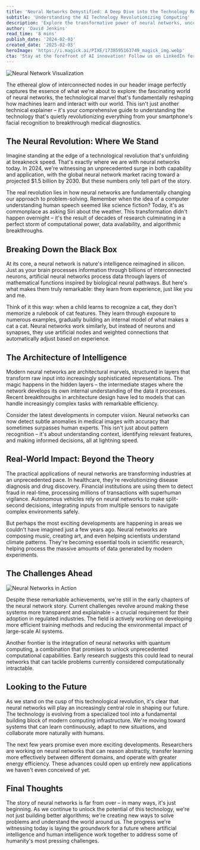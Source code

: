 ```yaml
---
title: 'Neural Networks Demystified: A Deep Dive into the Technology Reshaping Our Future'
subtitle: 'Understanding the AI Technology Revolutionizing Computing'
description: 'Explore the transformative power of neural networks, uncovering their architectural brilliance and real-world applications that are revolutionizing industries. Gain insights into the future of AI technology that is reshaping our technological landscape.'
author: 'David Jenkins'
read_time: '8 mins'
publish_date: '2024-02-03'
created_date: '2025-02-03'
heroImage: 'https://i.magick.ai/PIXE/1738595163749_magick_img.webp'
cta: 'Stay at the forefront of AI innovation! Follow us on LinkedIn for daily updates on neural networks and breakthrough technologies shaping our future.'
---
```


![Neural Network Visualization](https://i.magick.ai/PIXE/1738595267915_magick_img.webp)

The ethereal glow of interconnected nodes in our header image perfectly captures the essence of what we're about to explore: the fascinating world of neural networks, the technological marvel that's fundamentally reshaping how machines learn and interact with our world. This isn't just another technical explainer – it's your comprehensive guide to understanding the technology that's quietly revolutionizing everything from your smartphone's facial recognition to breakthrough medical diagnostics.

## The Neural Revolution: Where We Stand

Imagine standing at the edge of a technological revolution that's unfolding at breakneck speed. That's exactly where we are with neural networks today. In 2024, we're witnessing an unprecedented surge in both capability and application, with the global neural network market racing toward a projected $1.5 billion by 2030. But these numbers only tell part of the story.

The real revolution lies in how neural networks are fundamentally changing our approach to problem-solving. Remember when the idea of a computer understanding human speech seemed like science fiction? Today, it's as commonplace as asking Siri about the weather. This transformation didn't happen overnight – it's the result of decades of research culminating in a perfect storm of computational power, data availability, and algorithmic breakthroughs.

## Breaking Down the Black Box

At its core, a neural network is nature's intelligence reimagined in silicon. Just as your brain processes information through billions of interconnected neurons, artificial neural networks process data through layers of mathematical functions inspired by biological neural pathways. But here's what makes them truly remarkable: they learn from experience, just like you and me.

Think of it this way: when a child learns to recognize a cat, they don't memorize a rulebook of cat features. They learn through exposure to numerous examples, gradually building an internal model of what makes a cat a cat. Neural networks work similarly, but instead of neurons and synapses, they use artificial nodes and weighted connections that automatically adjust based on experience.

## The Architecture of Intelligence

Modern neural networks are architectural marvels, structured in layers that transform raw input into increasingly sophisticated representations. The magic happens in the hidden layers – the intermediate stages where the network develops its own internal understanding of the data it processes. Recent breakthroughs in architecture design have led to models that can handle increasingly complex tasks with remarkable efficiency.

Consider the latest developments in computer vision. Neural networks can now detect subtle anomalies in medical images with accuracy that sometimes surpasses human experts. This isn't just about pattern recognition – it's about understanding context, identifying relevant features, and making informed decisions, all at lightning speed.

## Real-World Impact: Beyond the Theory

The practical applications of neural networks are transforming industries at an unprecedented pace. In healthcare, they're revolutionizing disease diagnosis and drug discovery. Financial institutions are using them to detect fraud in real-time, processing millions of transactions with superhuman vigilance. Autonomous vehicles rely on neural networks to make split-second decisions, integrating inputs from multiple sensors to navigate complex environments safely.

But perhaps the most exciting developments are happening in areas we couldn't have imagined just a few years ago. Neural networks are composing music, creating art, and even helping scientists understand climate patterns. They're becoming essential tools in scientific research, helping process the massive amounts of data generated by modern experiments.

## The Challenges Ahead

![Neural Networks in Action](https://i.magick.ai/PIXE/1738595267912_magick_img.webp)

Despite these remarkable achievements, we're still in the early chapters of the neural network story. Current challenges revolve around making these systems more transparent and explainable – a crucial requirement for their adoption in regulated industries. The field is actively working on developing more efficient training methods and reducing the environmental impact of large-scale AI systems.

Another frontier is the integration of neural networks with quantum computing, a combination that promises to unlock unprecedented computational capabilities. Early research suggests this could lead to neural networks that can tackle problems currently considered computationally intractable.

## Looking to the Future

As we stand on the cusp of this technological revolution, it's clear that neural networks will play an increasingly central role in shaping our future. The technology is evolving from a specialized tool into a fundamental building block of modern computing infrastructure. We're moving toward systems that can learn continuously, adapt to new situations, and collaborate more naturally with humans.

The next few years promise even more exciting developments. Researchers are working on neural networks that can reason abstractly, transfer learning more effectively between different domains, and operate with greater energy efficiency. These advances could open up entirely new applications we haven't even conceived of yet.

## Final Thoughts

The story of neural networks is far from over – in many ways, it's just beginning. As we continue to unlock the potential of this technology, we're not just building better algorithms; we're creating new ways to solve problems and understand the world around us. The progress we're witnessing today is laying the groundwork for a future where artificial intelligence and human intelligence work together to address some of humanity's most pressing challenges.